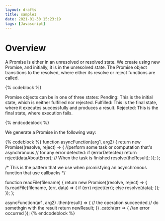 ```yaml
---
layout: drafts
title: sample1
date: 2021-01-30 15:23:19
tags: [Javascript]
---
```


# Overview


A Promise is either in an unresolved or resolved state. We create using
new Promise, and initially, it is in the unresolved state. 
The Promise object transitions to the resolved, where either its resolve or reject functions are called. 


{% codeblock %}

Promise objects can be in one of three states:
Pending: This is the initial state, which is neither fulfilled nor rejected.
Fulfilled: This is the final state, where it executes successfully and produces a result.
Rejected: This is the final state, where execution fails.

{% endcodeblock %}

We generate a Promise in the following way:

{% codeblock %}
function asyncFunction(arg1, arg2) {
  return new Promise((resolve, reject) => {
    //perform some task or computation that's asynchronous
    // for any error detected:
    if (errorDetected) return reject(dataAboutError);
    // When the task is finished
    resolve(theResult);
  });
};

/* This is the pattern that we use when promisfying an asynchronous function
that use callbacks */

function readFile(filename) {
  return new Promise((resolve, reject) => {
    fs.readFile(filename, (err, data) => {
    if (err) reject(err);
    else resolve(data);
    });
  });
};

asyncFunction(ar1, arg2)
.then(result) => {
  // the operation succeeded
  // do somethgin with the result 
  return newResult;
})
.catch(err => {
  //an error occurred
});
{% endcodeblock %}
